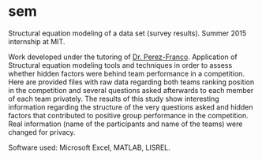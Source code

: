 # sem
Structural equation modeling of a data set (survey results). Summer 2015 internship at MIT.

Work developed under the tutoring of [Dr. Perez-Franco](roberto.mit.edu/about). Application of Structural equation modeling tools and techniques in order to assess whether hidden factors were behind team performance in a competition. Here are provided files with raw data regarding both teams ranking position in the competition and several questions asked afterwards to each member of each team privately. The results of this study show interesting information regarding the structure of the very questions asked and hidden factors that contributed to positive group performance in the competition. Real information (name of the participants and name of the teams) were changed for privacy.

Software used: Microsoft Excel, MATLAB, LISREL.
